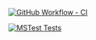 [![GitHub Workflow - CI](https://github.com/jjs98/ProjectEuler/workflows/build/badge.svg)](https://github.com/jjs98/ProjectEuler/actions?workflow=build)

[![MSTest Tests](https://gist.github.com/jjs98/ProjectEuler/raw/project_euler_tests.md_badge.svg)](https://gist.github.com/jjs98/ProjectEuler)